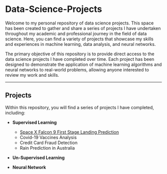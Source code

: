 # Data-Science-Projects

Welcome to my personal repository of data science projects. This space has been created to gather and share a series of projects I have undertaken throughout my academic and professional journey in the field of data science. Here, you can find a variety of projects that showcase my skills and experiences in machine learning, data analysis, and neural networks.

The primary objective of this repository is to provide direct access to the data science projects I have completed over time. Each project has been designed to demonstrate the application of machine learning algorithms and neural networks to real-world problems, allowing anyone interested to review my work and skills.
- - - -
## Projects

Within this repository, you will find a series of projects I have completed, including:
- **Supervised Learning**
  - [Space X Falcon 9 First Stage Landing Prediction](https://github.com/GianlucaBarbiere/SpaceX)
  - Covid-19 Vaccines Analysis
  - Credit Card Fraud Detection
  - Rain Prediction in Australia
- **Un-Supervised Learning**

- **Neural Network**
